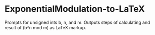 # ExponentialModulation-to-LaTeX
Prompts for unsigned ints b, n, and m. Outputs steps of calculating and result of (b^n mod m) as LaTeX markup.

